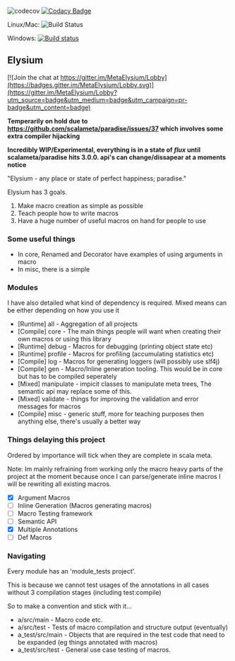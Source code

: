 ![codecov](https://codecov.io/gh/DavidDudson/Elysium/branch/master/graph/badge.svg?bloop) [![Codacy Badge](https://api.codacy.com/project/badge/Grade/696434ec2419482dbd3c95b29c28366f)](https://www.codacy.com/app/davidjohndudson/Elysium?utm_source=github.com&amp;utm_medium=referral&amp;utm_content=DavidDudson/InlineMacros&amp;utm_campaign=Badge_Grade) 

Linux/Mac: ![Build Status](https://travis-ci.org/DavidDudson/Elysium.svg?branch=master) 

Windows: [![Build status](https://ci.appveyor.com/api/projects/status/055tsw3coigqixuj?svg=true)](https://ci.appveyor.com/project/DavidDudson/inlinemacros)

## Elysium

[![Join the chat at https://gitter.im/MetaElysium/Lobby](https://badges.gitter.im/MetaElysium/Lobby.svg)](https://gitter.im/MetaElysium/Lobby?utm_source=badge&utm_medium=badge&utm_campaign=pr-badge&utm_content=badge)

**Temperarily on hold due to https://github.com/scalameta/paradise/issues/37 which involves some extra compiler hijacking**

**Incredibly WIP/Experimental, everything is in a state of *flux* until 
scalameta/paradise hits 3.0.0. api's can change/dissapear at a moments notice**

"Elysium - any place or state of perfect happiness; paradise."

Elysium has 3 goals.

1. Make macro creation as simple as possible
2. Teach people how to write macros
3. Have a huge number of useful macros on hand for people to use

### Some useful things

- In core, Renamed and Decorator have examples of using arguments in macro
- In misc, there is a simple 


### Modules

I have also detailed what kind of dependency is required. Mixed means can be either depending on how you use it

- [Runtime] all - Aggregation of all projects
- [Compile] core - The main things people will want when creating their own macros or using this library
- [Runtime] debug - Macros for debugging (printing object state etc)
- [Runtime] profile - Macros for profiling (accumulating statistics etc)
- [Compile] log - Macros for generating loggers (will possibly use slf4j)
- [Compile] gen - Macro/Inline generation tooling. This would be in core but has to be compiled seperately
- [Mixed] manipulate - impicit classes to manipulate meta trees, The semantic api may replace some of this.
- [Mixed] validate - things for improving the validation and error messages for macros
- [Compile] misc - generic stuff, more for teaching purposes then anything else, there's usually a better way


### Things delaying this project

Ordered by importance will tick when they are complete in scala meta.

Note: Im mainly refraining from working only the macro heavy parts of 
the project at the moment because once I can parse/generate inline macros 
I will be rewriting all existing macros.

- [x] Argument Macros
- [ ] Inline Generation (Macros generating macros)
- [ ] Macro Testing framework
- [ ] Semantic API
- [x] Multiple Annotations
- [ ] Def Macros

### Navigating

Every module has an 'module_tests project'.

This is because we cannot test usages of the annotations in all cases 
without 3 compilation stages (including test:compile)

So to make a convention and stick with it...

- a/src/main - Macro code etc.
- a/src/test - Tests of macro compilation and structure output (eventually)
- a_test/src/main - Objects that are required in the test code that need to be expanded (eg things annotated with macros)
- a_test/src/test - General use case testing of macros.
